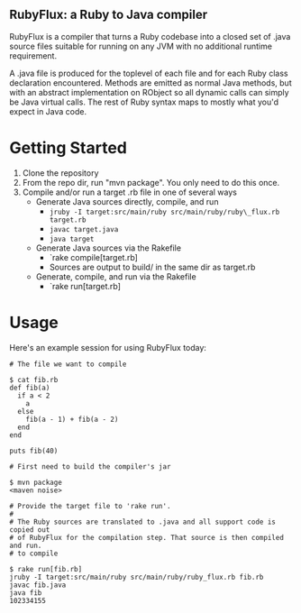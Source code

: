 RubyFlux: a Ruby to Java compiler
----------------------------------

RubyFlux is a compiler that turns a Ruby codebase into a closed set of .java
source files suitable for running on any JVM with no additional runtime
requirement.

A .java file is produced for the toplevel of each file and for each Ruby class
declaration encountered. Methods are emitted as normal Java methods, but with
an abstract implementation on RObject so all dynamic calls can simply be
Java virtual calls. The rest of Ruby syntax maps to mostly what you'd expect
in Java code.

Getting Started
===============

1. Clone the repository
2. From the repo dir, run "mvn package". You only need to do this once.
3. Compile and/or run a target .rb file in one of several ways
    * Generate Java sources directly, compile, and run
        * `jruby -I target:src/main/ruby src/main/ruby/ruby\_flux.rb target.rb`
        * `javac target.java`
        * `java target`
    * Generate Java sources via the Rakefile
        * `rake compile[target.rb]
        * Sources are output to build/ in the same dir as target.rb
    * Generate, compile, and run via the Rakefile
        * `rake run[target.rb]

Usage
=====

Here's an example session for using RubyFlux today:

```
# The file we want to compile

$ cat fib.rb
def fib(a)
  if a < 2
    a
  else
    fib(a - 1) + fib(a - 2)
  end
end

puts fib(40)

# First need to build the compiler's jar

$ mvn package
<maven noise>

# Provide the target file to 'rake run'.
#
# The Ruby sources are translated to .java and all support code is copied out
# of RubyFlux for the compilation step. That source is then compiled and run.
# to compile

$ rake run[fib.rb]
jruby -I target:src/main/ruby src/main/ruby/ruby_flux.rb fib.rb
javac fib.java
java fib
102334155
```
